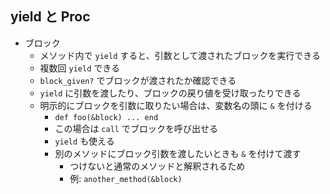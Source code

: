 ## yield と Proc
- ブロック
  - メソッド内で `yield` すると、引数として渡されたブロックを実行できる
  - 複数回 `yield` できる
  - `block_given?` でブロックが渡されたか確認できる
  - `yield` に引数を渡したり、ブロックの戻り値を受け取ったりできる
  - 明示的にブロックを引数に取りたい場合は、変数名の頭に `&` を付ける
    - `def foo(&block) ... end`
    - この場合は `call` でブロックを呼び出せる
    - `yield` も使える
    - 別のメソッドにブロック引数を渡したいときも `&` を付けて渡す
      - つけないと通常のメソッドと解釈されるため
      - 例: `another_method(&block)`

